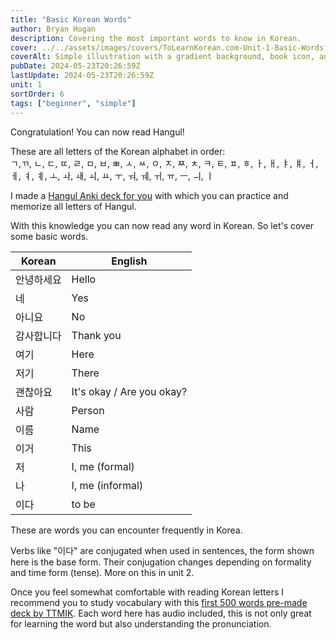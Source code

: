 ```yaml
---
title: "Basic Korean Words"
author: Bryan Hogan
description: Covering the most important words to know in Korean.
cover: ../../assets/images/covers/ToLearnKorean.com-Unit-1-Basic-Words.png
coverAlt: Simple illustration with a gradient background, book icon, and various small icons surrounding the title which is placed prominently in the center.
pubDate: 2024-05-23T20:26:59Z
lastUpdate: 2024-05-23T20:26:59Z
unit: 1
sortOrder: 6
tags: ["beginner", "simple"]
---
```


Congratulation! You can now read Hangul!

These are all letters of the Korean alphabet in order:  
ㄱ,ㄲ, ㄴ, ㄷ, ㄸ, ㄹ, ㅁ, ㅂ, ㅃ, ㅅ, ㅆ, ㅇ, ㅈ, ㅉ, ㅊ, ㅋ, ㅌ, ㅍ, ㅎ,
ㅏ, ㅐ, ㅑ, ㅒ, ㅓ, ㅔ, ㅕ, ㅖ, ㅗ, ㅘ, ㅙ, ㅚ, ㅛ, ㅜ, ㅝ, ㅞ, ㅟ, ㅠ, ㅡ, ㅢ, ㅣ

I made a [Hangul Anki deck for you]((/files/ToLearnKoreanHangul.apkg)) with which you can practice and memorize all letters of Hangul.

With this knowledge you can now read any word in Korean. So let's cover some basic words.

| Korean | English                   |
| ------ | ------------------------- |
| 안녕하세요  | Hello                     |
| 네      | Yes                       |
| 아니요    | No                        |
| 감사합니다  | Thank you                 |
| 여기     | Here                      |
| 저기     | There                     |
| 괜찮아요   | It's okay / Are you okay? |
| 사람     | Person                    |
| 이름     | Name                      |
| 이거     | This                      |
| 저     | I, me (formal)                    |
| 나     | I, me (informal)                     |
| 이다     | to be                     |

These are words you can encounter frequently in Korea.

Verbs like "이다" are conjugated when used in sentences, the form shown here is the base form. Their conjugation changes depending on formality and time form (tense). More on this in unit 2.

Once you feel somewhat comfortable with reading Korean letters I recommend you to study vocabulary with this <a href="https://ankiweb.net/shared/info/1551455917" target="_blank">first 500 words pre-made deck by TTMIK</a>. Each word here has audio included, this is not only great for learning the word but also understanding the pronunciation. 